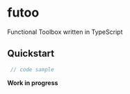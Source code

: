 # futoo
Functional Toolbox written in TypeScript

## Quickstart 

```typescript
 // code sample
```

__Work in progress__

